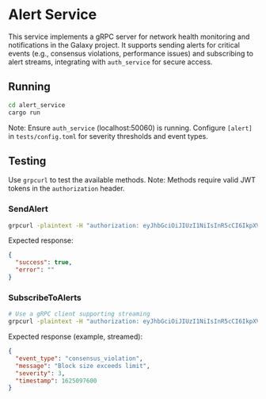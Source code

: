# Alert Service

This service implements a gRPC server for network health monitoring and notifications in the Galaxy project. It supports sending alerts for critical events (e.g., consensus violations, performance issues) and subscribing to alert streams, integrating with `auth_service` for secure access.

## Running
```bash
cd alert_service
cargo run
```
Note: Ensure `auth_service` (localhost:50060) is running. Configure `[alert]` in `tests/config.toml` for severity thresholds and event types.

## Testing
Use `grpcurl` to test the available methods. Note: Methods require valid JWT tokens in the `authorization` header.

### SendAlert
```bash
grpcurl -plaintext -H "authorization: eyJhbGciOiJIUzI1NiIsInR5cCI6IkpXVCJ9.eyJzdWIiOiJ1c2VyMSIsInJvbGUiOiJjbGllbnQiLCJleHAiOjE5MjA2NzY1MDl9.8X8z7z3Y8Qz5z5z7z3Y8Qz5z5z7z3Y8Qz5z5z7z3Y8Q" -d '{"event_type": "consensus_violation", "message": "Block size exceeds limit", "severity": 3}' localhost:50061 alert.Alert/SendAlert
```
Expected response:
```json
{
  "success": true,
  "error": ""
}
```

### SubscribeToAlerts
```bash
# Use a gRPC client supporting streaming
grpcurl -plaintext -H "authorization: eyJhbGciOiJIUzI1NiIsInR5cCI6IkpXVCJ9.eyJzdWIiOiJ1c2VyMSIsInJvbGUiOiJjbGllbnQiLCJleHAiOjE5MjA2NzY1MDl9.8X8z7z3Y8Qz5z5z7z3Y8Qz5z5z7z3Y8Qz5z5z7z3Y8Q" -d '{"event_type": "consensus_violation"}' localhost:50061 alert.Alert/SubscribeToAlerts
```
Expected response (example, streamed):
```json
{
  "event_type": "consensus_violation",
  "message": "Block size exceeds limit",
  "severity": 3,
  "timestamp": 1625097600
}
```
